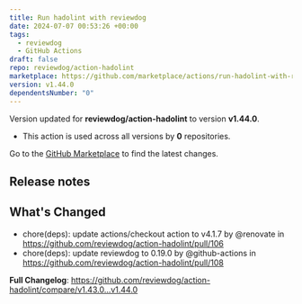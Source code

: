 ```yaml
---
title: Run hadolint with reviewdog
date: 2024-07-07 00:53:26 +00:00
tags:
  - reviewdog
  - GitHub Actions
draft: false
repo: reviewdog/action-hadolint
marketplace: https://github.com/marketplace/actions/run-hadolint-with-reviewdog
version: v1.44.0
dependentsNumber: "0"
---
```



Version updated for **reviewdog/action-hadolint** to version **v1.44.0**.
- This action is used across all versions by **0** repositories.

Go to the [GitHub Marketplace](https://github.com/marketplace/actions/run-hadolint-with-reviewdog) to find the latest changes.

## Release notes

## What's Changed
* chore(deps): update actions/checkout action to v4.1.7 by @renovate in https://github.com/reviewdog/action-hadolint/pull/106
* chore(deps): update reviewdog to 0.19.0 by @github-actions in https://github.com/reviewdog/action-hadolint/pull/108


**Full Changelog**: https://github.com/reviewdog/action-hadolint/compare/v1.43.0...v1.44.0
